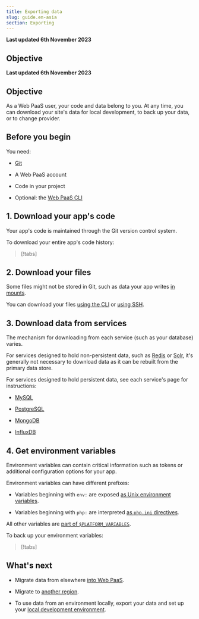 ```yaml
---
title: Exporting data
slug: guide.en-asia
section: Exporting
---
```


**Last updated 6th November 2023**



## Objective  

**Last updated 6th November 2023**



## Objective  

As a Web PaaS user, your code and data belong to you.
At any time, you can download your site's data for local development, to back up your data, or to change provider.

## Before you begin

You need:

- [Git](https://git-scm.com/downloads)


- A Web PaaS account


- Code in your project


- Optional: the [Web PaaS CLI](../../administration-cli)



## 1. Download your app's code

Your app's code is maintained through the Git version control system.

To download your entire app's code history:

> [!tabs]      

## 2. Download your files

Some files might not be stored in Git,
such as data your app writes [in mounts](../../create-apps-app-reference#mounts).

You can download your files [using the CLI](../../development-file-transfer#transfer-files-using-the-cli) or [using SSH](../../development-file-transfer#transfer-files-using-an-ssh-client).

## 3. Download data from services

The mechanism for downloading from each service (such as your database) varies.

For services designed to hold non-persistent data, such as [Redis](../../add-services-redis) or [Solr](../../add-services-solr),
it's generally not necessary to download data as it can be rebuilt from the primary data store.

For services designed to hold persistent data, see each service's page for instructions:

- [MySQL](../../add-services-mysql#exporting-data)


- [PostgreSQL](../../add-services-postgresql#exporting-data)


- [MongoDB](../../add-services-mongodb#exporting-data)


- [InfluxDB](../../add-services-influxdb#export-data)



## 4. Get environment variables

Environment variables can contain critical information such as tokens or additional configuration options for your app.

Environment variables can have different prefixes:

- Variables beginning with `env:` are exposed [as Unix environment variables](../../development-variables#top-level-environment-variables).


- Variables beginning with `php:` are interpreted [as `php.ini` directives](../../development-variables#php-specific-variables).



All other variables are [part of `$PLATFORM_VARIABLES`](../../development-variables/use-variables#use-provided-variables).

To back up your environment variables:

> [!tabs]      

## What's next

- Migrate data from elsewhere [into Web PaaS](../migrating).


- Migrate to [another region](../../projects-region-migration).


- To use data from an environment locally, export your data and set up your [local development environment](../../development-local).


